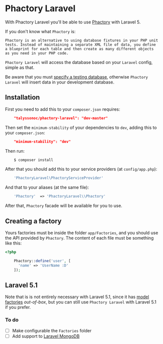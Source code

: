 # Phactory Laravel

With Phactory Laravel you'll be able to use [Phactory](http://phactory.org/) with Laravel 5.

If you don't know what `Phactory` is:

	Phactory is an alternative to using database fixtures in your PHP unit tests. Instead of maintaining a separate XML file of data, you define a blueprint for each table and then create as many different objects as you need in your PHP code.

`Phactory Laravel` will access the database based on your `Laravel` config, simple as that.

Be aware that you must [specify a testing database](https://laracasts.com/discuss/channels/testing/how-to-specify-a-testing-database-in-laravel-5), otherwise `Phactory Laravel` will insert data in your development database.

## Installation

First you need to add this to your `composer.json` requires:

```json
	"talyssonoc/phactory-laravel": "dev-master"
```

Then set the `minimum-stability` of your dependencies to `dev`, adding this to your `composer.json`:

```json
	"minimum-stability": "dev"
```

Then run:

```sh
	$ composer install
```

After that you should add this to your service providers (at `config/app.php`):

```php
	'PhactoryLaravel\PhactoryServiceProvider'
```

And that to your aliases (at the same file):

```php
	'Phactory'	=> 'PhactoryLaravel\\Phactory'
```

After that, `Phactory` facade will be available for you to use.

## Creating a factory

Yours factories must be inside the folder `app/Factories`, and you should use the API provided by `Phactory`. The content of each file must be something like this:

```php
<?php

	Phactory::define('user', [
	  'name' => 'UserName :D'
	]);
```

## Laravel 5.1

Note that is is not entirely necessary with Laravel 5.1, since it has [model factories](http://laravel.com/docs/master/testing#model-factories) _out-of-box_, but you can still use `Phactory Laravel` with Laravel 5.1 if you prefer.


### To do

- [ ] Make configurable the `Factories` folder
- [ ] Add support to [Laravel MongoDB](https://github.com/jenssegers/laravel-mongodb)
